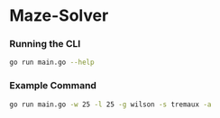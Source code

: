 # Maze-Solver

### Running the CLI
```sh
go run main.go --help
``` 

### Example Command
```sh
go run main.go -w 25 -l 25 -g wilson -s tremaux -a
```